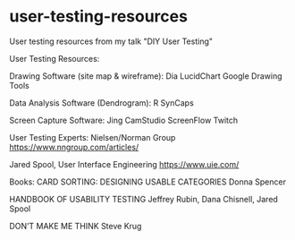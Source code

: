 # user-testing-resources
User testing resources from my talk "DIY User Testing"

User Testing Resources:

Drawing Software (site map & wireframe):
Dia
LucidChart
Google Drawing Tools


Data Analysis Software (Dendrogram):
R
SynCaps


Screen Capture Software:
Jing
CamStudio
ScreenFlow
Twitch



User Testing Experts:
Nielsen/Norman Group
https://www.nngroup.com/articles/

Jared Spool, User Interface Engineering
https://www.uie.com/



Books:
CARD SORTING: DESIGNING USABLE CATEGORIES 
Donna Spencer

HANDBOOK OF USABILITY TESTING
Jeffrey Rubin, Dana Chisnell, Jared Spool

DON’T MAKE ME THINK
Steve Krug

